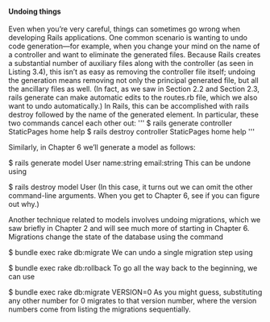 #### Undoing things
Even when you’re very careful, things can sometimes go wrong when developing Rails applications. One common scenario is wanting to undo code generation—for example, when you change your mind on the name of a controller and want to eliminate the generated files. Because Rails creates a substantial number of auxiliary files along with the controller (as seen in Listing 3.4), this isn’t as easy as removing the controller file itself; undoing the generation means removing not only the principal generated file, but all the ancillary files as well. (In fact, as we saw in Section 2.2 and Section 2.3, rails generate can make automatic edits to the routes.rb file, which we also want to undo automatically.) In Rails, this can be accomplished with rails destroy followed by the name of the generated element. In particular, these two commands cancel each other out:
'''
  $ rails generate controller StaticPages home help
  $ rails destroy  controller StaticPages home help
'''

Similarly, in Chapter 6 we’ll generate a model as follows:

  $ rails generate model User name:string email:string
This can be undone using

  $ rails destroy model User
(In this case, it turns out we can omit the other command-line arguments. When you get to Chapter 6, see if you can figure out why.)

Another technique related to models involves undoing migrations, which we saw briefly in Chapter 2 and will see much more of starting in Chapter 6. Migrations change the state of the database using the command

  $ bundle exec rake db:migrate
We can undo a single migration step using

  $ bundle exec rake db:rollback
To go all the way back to the beginning, we can use

  $ bundle exec rake db:migrate VERSION=0
As you might guess, substituting any other number for 0 migrates to that version number, where the version numbers come from listing the migrations sequentially.
